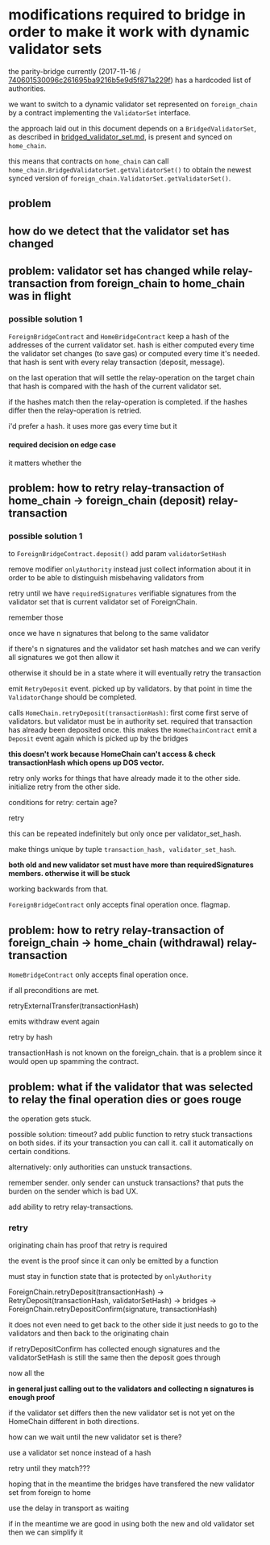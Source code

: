 # modifications required to bridge in order to make it work with dynamic validator sets

the parity-bridge currently (2017-11-16 / [740601530096c261695ba9216b5e9d5f871a229f](https://github.com/paritytech/parity-bridge/commit/740601530096c261695ba9216b5e9d5f871a229f))
has a hardcoded list of authorities.

we want to switch to a dynamic validator set represented on `foreign_chain` by
a contract implementing the `ValidatorSet` interface.

the approach laid out in this document depends on a `BridgedValidatorSet`,
as described in [bridged_validator_set.md](bridged_validator_set.md),
is present and synced on `home_chain`.

this means that contracts on `home_chain` can call `home_chain.BridgedValidatorSet.getValidatorSet()`
to obtain the newest synced version of `foreign_chain.ValidatorSet.getValidatorSet()`.

## problem

## how do we detect that the validator set has changed

## problem: validator set has changed while relay-transaction from foreign_chain to home_chain was in flight

### possible solution 1

`ForeignBridgeContract` and `HomeBridgeContract` keep a hash of the addresses
of the current validator set.
hash is either computed every time the validator set changes (to save gas)
or computed every time it's needed.
that hash is sent with every relay transaction (deposit, message).

on the last operation that will settle the relay-operation on the target chain
that hash is compared with the hash of the current validator set.

if the hashes match then the relay-operation is completed.
if the hashes differ then the relay-operation is retried.

i'd prefer a hash.
it uses more gas every time but it 

#### required decision on edge case

it matters whether the 

## problem: how to retry relay-transaction of home_chain -> foreign_chain (deposit) relay-transaction

### possible solution 1

to `ForeignBridgeContract.deposit()`
add param `validatorSetHash`

remove modifier `onlyAuthority`
instead just collect information about it
in order to be able to distinguish misbehaving validators from

retry until we have `requiredSignatures` verifiable signatures from 
the validator set that is current validator set of ForeignChain.

remember those 

once we have n signatures that belong to the same validator

if there's n signatures and the validator set hash matches and
we can verify all signatures we got then allow it

otherwise it should be in a state where it will eventually retry the transaction

emit `RetryDeposit` event. picked up by validators.
by that point in time the `ValidatorChange` should be completed.

calls `HomeChain.retryDeposit(transactionHash)`:
first come first serve of validators.
but validator must be in authority set.
required that transaction has already been deposited once.
this makes the `HomeChainContract` emit a `Deposit` event again
which is picked up by the bridges

**this doesn't work because HomeChain can't access & check
transactionHash which opens up DOS vector.**

retry only works for things that have already made it to the other side.
initialize retry from the other side.

conditions for retry:
certain age?

retry 

this can be repeated indefinitely but only once per validator_set_hash.

make things unique by tuple `transaction_hash, validator_set_hash`.

**both old and new validator set must have more than requiredSignatures members.
otherwise it will be stuck**

working backwards from that.

`ForeignBridgeContract` only accepts final operation once.
flagmap.

## problem: how to retry relay-transaction of foreign_chain -> home_chain (withdrawal) relay-transaction

`HomeBridgeContract` only accepts final operation once.

if all preconditions are met.

retryExternalTransfer(transactionHash)

emits withdraw event again

retry by hash

transactionHash is not known on the foreign_chain.
that is a problem since it would open up spamming the contract.

## problem: what if the validator that was selected to relay the final operation dies or goes rouge

the operation gets stuck.

possible solution: timeout?
add public function to retry stuck transactions on both sides.
if its your transaction you can call it.
call it automatically on certain conditions.

alternatively: only authorities can unstuck transactions.

remember sender. only sender can unstuck transactions?
that puts the burden on the sender which is bad UX.

add ability to retry relay-transactions.

### retry

originating chain has proof that retry is required

the event is the proof since it can only be emitted by a function

must stay in function state that is protected by `onlyAuthority`

ForeignChain.retryDeposit(transactionHash) ->
RetryDeposit(transactionHash, validatorSetHash)
-> bridges ->
ForeignChain.retryDepositConfirm(signature, transactionHash)

it does not even need to get back to the other side
it just needs to go to the validators and then back to the originating chain

if retryDepositConfirm has collected enough signatures and the validatorSetHash
is still the same then the deposit goes through

now all the 

**in general just calling out to the validators and collecting n signatures
is enough proof**

if the validator set differs then the new validator set is not yet on the
HomeChain 
different in both directions.

how can we wait until the new validator set is there?

use a validator set nonce instead of a hash

retry until they match???

hoping that in the meantime the bridges have transfered the new validator set
from foreign to home

use the delay in transport as waiting

if in the meantime we are good in using both the new and old validator set
then we can simplify it
